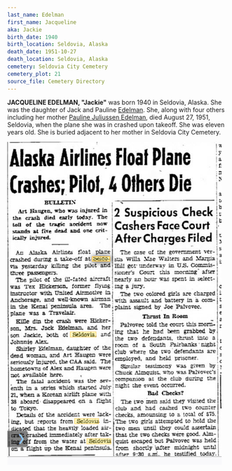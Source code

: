 ```yaml
---
last_name: Edelman
first_name: Jacqueline
aka: Jackie
birth_date: 1940
birth_location: Seldovia, Alaska
death_date: 1951-10-27
death_location: Seldovia, Alaska
cemetery: Seldovia City Cemetery
cemetery_plot: 21
source_file: Cemetery Directory
---
```

**JACQUELINE EDELMAN, "Jackie"** was born 1940 in Seldovia, Alaska. She was the daughter of Jack and Pauline [Edelman](../_families/Edelman_Family.md).  She, along with four others including her mother [Pauline Juliussen Edelman](./Edelman_Pauline_Juliussen.md), died August 27, 1951, Seldovia, when the plane she was in crashed upon takeoff.  She was eleven years old. She is buried adjacent to her mother in Seldovia City Cemetery.


![](../assets/images/Edelman/media/image1.jpeg)


